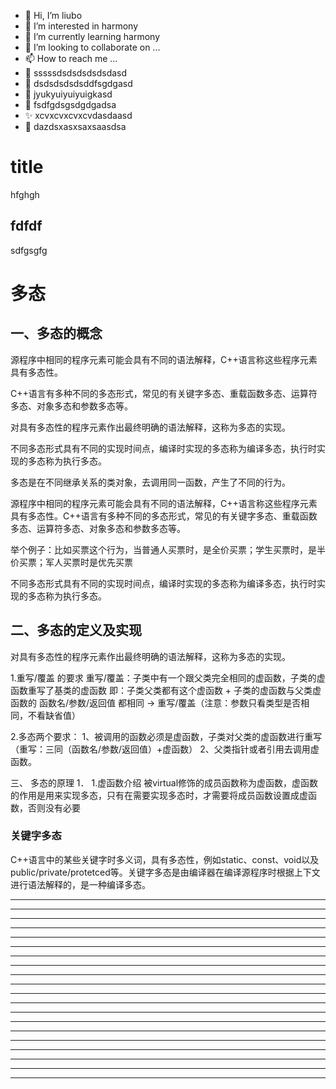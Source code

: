 * 👋 Hi, I’m liubo
* 👀 I’m interested in harmony
* 🌱 I’m currently learning harmony
* 💞️ I’m looking to collaborate on ...
* 📫 How to reach me ...
* 📇 sssssdsdsdsdsdsdasd
* 🎃 dsdsdsdsdsddfsgdgasd
* 🍺 jyukyuiyuiyuigkasd
* 🍥 fsdfgdsgsdgdgadsa
* ✨ xcvxcvxcvxcvdasdaasd
* 🍰 dazdsxasxsaxsaasdsa

# title
hfghgh

## fdfdf
sdfgsgfg









# 多态

## 一、多态的概念

源程序中相同的程序元素可能会具有不同的语法解释，C++语言称这些程序元素具有多态性。



C++语言有多种不同的多态形式，常见的有关键字多态、重载函数多态、运算符多态、对象多态和参数多态等。

 

对具有多态性的程序元素作出最终明确的语法解释，这称为多态的实现。

 

不同多态形式具有不同的实现时间点，编译时实现的多态称为编译多态，执行时实现的多态称为执行多态。





多态是在不同继承关系的类对象，去调用同一函数，产生了不同的行为。

源程序中相同的程序元素可能会具有不同的语法解释，C++语言称这些程序元素具有多态性。C++语言有多种不同的多态形式，常见的有关键字多态、重载函数多态、运算符多态、对象多态和参数多态等。

举个例子：比如买票这个行为，当普通人买票时，是全价买票；学生买票时，是半价买票；军人买票时是优先买票

不同多态形式具有不同的实现时间点，编译时实现的多态称为编译多态，执行时实现的多态称为执行多态。







## 二、多态的定义及实现

对具有多态性的程序元素作出最终明确的语法解释，这称为多态的实现。

1.重写/覆盖 的要求
重写/覆盖：子类中有一个跟父类完全相同的虚函数，子类的虚函数重写了基类的虚函数
即：子类父类都有这个虚函数 + 子类的虚函数与父类虚函数的 函数名/参数/返回值 都相同 -> 重写/覆盖（注意：参数只看类型是否相同，不看缺省值）

2.多态两个要求：
1、被调用的函数必须是虚函数，子类对父类的虚函数进行重写 （重写：三同（函数名/参数/返回值）+虚函数）
2、父类指针或者引用去调用虚函数。



三、 多态的原理
1． 1.虚函数介绍
被virtual修饰的成员函数称为虚函数，虚函数的作用是用来实现多态，只有在需要实现多态时，才需要将成员函数设置成虚函数，否则没有必要







 

### 关键字多态

C++语言中的某些关键字时多义词，具有多态性，例如static、const、void以及public/private/protetced等。关键字多态是由编译器在编译源程序时根据上下文进行语法解释的，是一种编译多态。

 



---
---
---
---
---
---
---
---
---
---
---
---
---
---
---
---
---
---
---
---

